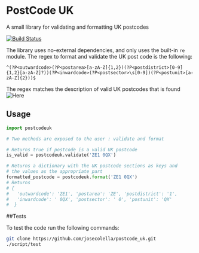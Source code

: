 PostCode UK
===========

A small library for validating and formatting UK postcodes


[![Build Status](https://travis-ci.org/josecolella/postcode_uk.svg?branch=master)](https://travis-ci.org/josecolella/postcode_uk)

The library uses no-external dependencies, and only uses the built-in `re` module.
The regex to format and validate the UK post code is the following:

`^(?P<outwardcode>(?P<postarea>[a-zA-Z]{1,2})(?P<postdistrict>[0-9]{1,2}[a-zA-Z]?))(?P<inwardcode>(?P<postsector>\s[0-9])(?P<postunit>[a-zA-Z]{2}))$`

The regex matches the description of valid UK postcodes that is found ![Here](https://en.wikipedia.org/wiki/Postcodes_in_the_United_Kingdom#Formatting)


## Usage

```python
import postcodeuk

# Two methods are exposed to the user : validate and format

# Returns true if postcode is a valid UK postcode
is_valid = postcodeuk.validate('ZE1 0QX')

# Returns a dictionary with the UK postcode sections as keys and
# the values as the appropriate part
formatted_postcode = postcodeuk.format('ZE1 0QX')
# Returns
# {
#   'outwardcode': 'ZE1', 'postarea': 'ZE', 'postdistrict': '1',
#   'inwardcode': ' 0QX', 'postsector': ' 0', 'postunit': 'QX'
#  }
```


##Tests

To test the code run the following commands:

```sh
git clone https://github.com/josecolella/postcode_uk.git
./script/test
```

